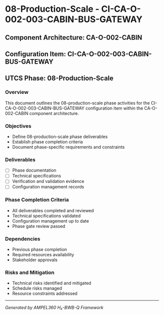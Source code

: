 # 08-Production-Scale - CI-CA-O-002-003-CABIN-BUS-GATEWAY

## Component Architecture: CA-O-002-CABIN
## Configuration Item: CI-CA-O-002-003-CABIN-BUS-GATEWAY
## UTCS Phase: 08-Production-Scale

### Overview
This document outlines the 08-production-scale phase activities for the CI-CA-O-002-003-CABIN-BUS-GATEWAY configuration item within the CA-O-002-CABIN component architecture.

### Objectives
- Define 08-production-scale phase deliverables
- Establish phase completion criteria
- Document phase-specific requirements and constraints

### Deliverables
- [ ] Phase documentation
- [ ] Technical specifications
- [ ] Verification and validation evidence
- [ ] Configuration management records

### Phase Completion Criteria
- All deliverables completed and reviewed
- Technical specifications validated
- Configuration management up to date
- Phase gate review passed

### Dependencies
- Previous phase completion
- Required resources availability
- Stakeholder approvals

### Risks and Mitigation
- Technical risks identified and mitigated
- Schedule risks managed
- Resource constraints addressed

---
*Generated by AMPEL360 H₂-BWB-Q Framework*
